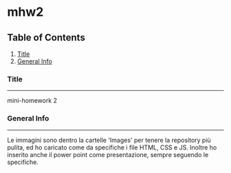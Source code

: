 # mhw2
## Table of Contents
1. [Title](#title)
2. [General Info](#general-info)
### Title
***
mini-homework 2
### General Info
***
Le immagini sono dentro la cartelle 'Images' per tenere la repository più pulita, ed ho caricato come da specifiche i file HTML, CSS e JS. Inoltre ho inserito anche il power point come presentazione, sempre seguendo le specifiche.
